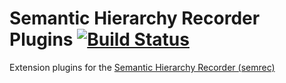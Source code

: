 Semantic Hierarchy Recorder Plugins [![Build Status](https://travis-ci.org/code-iai/semrec_plugins.svg?branch=master)](https://travis-ci.org/code-iai/semrec_plugins)
===

Extension plugins for the [Semantic Hierarchy Recorder (semrec)](https://github.com/code-iai/semrec)
